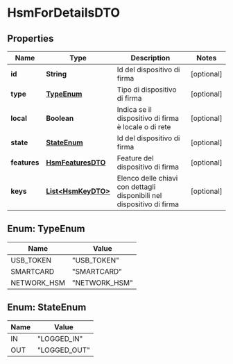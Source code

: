 
# HsmForDetailsDTO

## Properties
Name | Type | Description | Notes
------------ | ------------- | ------------- | -------------
**id** | **String** | Id del dispositivo di firma |  [optional]
**type** | [**TypeEnum**](#TypeEnum) | Tipo di dispositivo di firma |  [optional]
**local** | **Boolean** | Indica se il dispositivo di firma è locale o di rete |  [optional]
**state** | [**StateEnum**](#StateEnum) | Id del dispositivo di firma |  [optional]
**features** | [**HsmFeaturesDTO**](HsmFeaturesDTO.md) | Feature del dispositivo di firma |  [optional]
**keys** | [**List&lt;HsmKeyDTO&gt;**](HsmKeyDTO.md) | Elenco delle chiavi con dettagli disponibili nel dispositivo di firma |  [optional]


<a name="TypeEnum"></a>
## Enum: TypeEnum
Name | Value
---- | -----
USB_TOKEN | &quot;USB_TOKEN&quot;
SMARTCARD | &quot;SMARTCARD&quot;
NETWORK_HSM | &quot;NETWORK_HSM&quot;


<a name="StateEnum"></a>
## Enum: StateEnum
Name | Value
---- | -----
IN | &quot;LOGGED_IN&quot;
OUT | &quot;LOGGED_OUT&quot;



